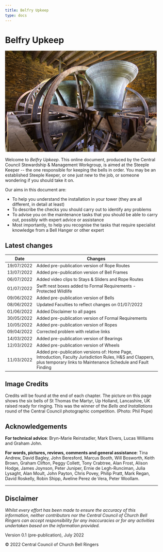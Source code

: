 ```yaml
---
title: Belfry Upkeep
type: docs
---
```




# Belfry Upkeep

![Up Holland bells raised ready for ringing](up-holland-bells.jpg)

Welcome to *Belfry Upkeep*. This online document, produced by the Central Council Stewardship & Management Workgroup, is aimed at the Steeple Keeper -- the one responsible for keeping the bells in order. You may be an established Steeple Keeper, or one just new to the job, or someone wondering if you should take it on.

Our aims in this document are:

- To help you understand the installation in your tower (they are all different, in detail at least)
- To describe the checks you should carry out to identify any problems
- To advise you on the maintenance tasks that you should be able to carry out, possibly with expert advice or assistance
- Most importantly, to help you recognise the tasks that require specialist knowledge from a Bell Hanger or other expert

## Latest changes

| Date | Changes |
| ---- | ---- |
| 19/07/2022 | Added pre-publication version of Rope Routes |
| 13/07/2022 | Added pre-publication version of Bell Frames |
| 06/07/2022 | Added video clips to Stays & Sliders and Rope Routes |
| 01/07/2022 | Swift nest boxes added to Formal Requirements - Protected Wildlife |
| 09/06/2022 | Added pre-publication version of Bells |
| 08/06/2022 | Updated Faculties to reflect changes on 01/07/2022 |
| 01/06/2022 | Added Disclaimer to all pages |
| 30/05/2022 | Added pre-publication version of Formal Requirements |
| 10/05/2022 | Added pre-publication version of Ropes |
| 09/04/2022 | Corrected problem with relative links |
| 14/03/2022 | Added pre-publication version of Bearings |
| 12/03/2022 | Added pre-publication version of Wheels |
| 11/03/2022 | Added pre-publication versions of: Home Page, Introduction, Faculty Jurisdiction Rules, H&S and Clappers, plus temporary links to Maintenance Schedule and Fault Finding |

## Image Credits

Credits will be found at the end of each chapter. The picture on this page shows the six bells of St Thomas the Martyr, Up Holland, Lancashire, UK raised ready for ringing. This was the winner of the *Bells and Installations* round of the Central Council photographic competition. (Photo: Phil Pope)

## Acknowledgements
**For technical advice**: Bryn-Marie Reinstadler, Mark Elvers, Lucas Williams and Graham John.

**For words, pictures, reviews, comments and general assistance**: Tina Andrew, David Bagley, John Beresford, Marcus Booth, Will Bosworth, Keith Brown, Graham Clifton, Peggy Collett, Tony Crabtree, Alan Frost, Alison Hodge, James Joynson, Peter Juniper, Ernie de Legh-Runciman, Julia Lysaght, Alan Moult, John Payton, Chris Povey, Philip Pratt, Mark Regan, David Roskelly, Robin Shipp, Aveline Perez de Vera, Peter Woollam. 


-----

## Disclaimer

*Whilst every effort has been made to ensure the accuracy of this information, neither contributors nor the Central Council of Church Bell Ringers can accept responsibility for any inaccuracies or for any activities undertaken based on the information provided.*

Version 0.1 (pre-publication), July 2022

© 2022 Central Council of Church Bell Ringers
